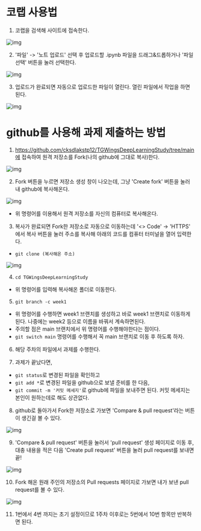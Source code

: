 # 코랩 사용법

1.  코랩을 검색해 사이트에 접속한다.

![img](./sources/colab1.png)

2. '파일' -> '노트 업로드' 선택 후 업로드할 .ipynb 파일을 드래그&드롭하거나 '파일 선택' 버튼을 눌러 선택한다.

![img](./sources/colab2.png)

3. 업로드가 완료되면 자동으로 업로드한 파일이 열린다. 열린 파일에서 작업을 하면 된다.

![img](./sources/colab3.png)

# github를 사용해 과제 제출하는 방법

1. https://github.com/cksdlakstp12/TGWingsDeepLearningStudy/tree/main에 접속하여 원격 저장소를 Fork(나의 github에 그대로 복사)한다.

![img](./sources/git1.png)

2. Fork 버튼을 누르면 저장소 생성 창이 나오는데, 그냥 'Create fork' 버튼을 눌러 내 github에 복사해온다.

![img](./sources/git2.png)

- 위 명령어를 이용해서 원격 저장소를 자신의 컴퓨터로 복사해온다.

3. 복사가 완료되면 Fork한 저장소로 자동으로 이동하는데 '<> Code' -> 'HTTPS' 에서 복사 버튼을 눌러 주소를 복사해 아래의 코드를 컴퓨터 터미널을 열어 입력한다.

- ```git clone (복사해온 주소)```

![img](./sources/git3.png)

4. ```cd TGWingsDeepLearningStudy```

- 위 명령어를 입력해 복사해온 폴더로 이동한다.

5. ```git branch -c week1```

- 위 명령어를 수행하면 week1 브랜치를 생성하고 바로 week1 브랜치로 이동하게 된다. 나중에는 week2 등으로 이름을 바꿔서 계속하면된다.
- 주의할 점은 main 브랜치에서 위 명령어를 수행해야한다는 점이다. 
- ```git switch main``` 명령어를 수행해서 꼭 main 브랜치로 이동 후 하도록 하자.

6. 해당 주차의 파일에서 과제를 수행한다.

7. 과제가 끝났다면,

- ```git status```로 변경된 파일을 확인하고
- ```git add *```로 변경된 파일을 github으로 보낼 준비를 한 다음,
- ```git commit -m '커밋 메세지'```로 github에 파일을 보내주면 된다. 커밋 메세지는 본인이 원하는데로 해도 상관없다.

8. github로 돌아가서 Fork한 저장소로 가보면 'Compare & pull request'라는 버튼이 생긴걸 볼 수 있다.

![img](./sources/git4.png)

9. 'Compare & pull request' 버튼을 눌러서 'pull request' 생성 페이지로 이동 후, 대충 내용을 적은 다음 'Create pull request' 버튼을 눌러 pull request를 보내면 끝!

![img](./sources/git5.png)

10. Fork 해온 원래 주인의 저장소의 Pull requests 페이지로 가보면 내가 보낸 pull request를 볼 수 있다.

![img](./sources/git6.png)

11. 1번에서 4번 까지는 초기 설정이므로 1주차 이후로는 5번에서 10번 항목만 반복하면 된다.

